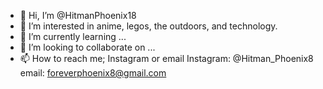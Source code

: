 - 👋 Hi, I’m @HitmanPhoenix18
- 👀 I’m interested in anime, legos, the outdoors, and technology.
- 🌱 I’m currently learning ...
- 💞️ I’m looking to collaborate on ...
- 📫 How to reach me;
Instagram or email
Instagram: @Hitman_Phoenix8
email: foreverphoenix8@gmail.com

<!---
HitmanPhoenix18/HitmanPhoenix18 is a ✨ special ✨ repository because its `README.md` (this file) appears on your GitHub profile.
You can click the Preview link to take a look at your changes.
--->
